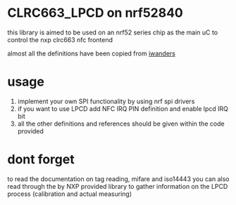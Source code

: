 # CLRC663_LPCD on nrf52840

this library is aimed to be used on an nrf52 series chip as the main uC to control the nxp clrc663 nfc frontend

almost all the definitions have been copied from [iwanders](https://github.com/iwanders/MFRC630)

# usage

1. implement your own SPI functionality by using nrf spi drivers
2. if you want to use LPCD add NFC IRQ PIN definition and enable lpcd IRQ bit
3. all the other definitions and references should be given within the code provided

# dont forget

to read the documentation on tag reading, mifare and iso14443
you can also read through the by NXP provided library to gather information on the LPCD process (calibration and actual measuring)

